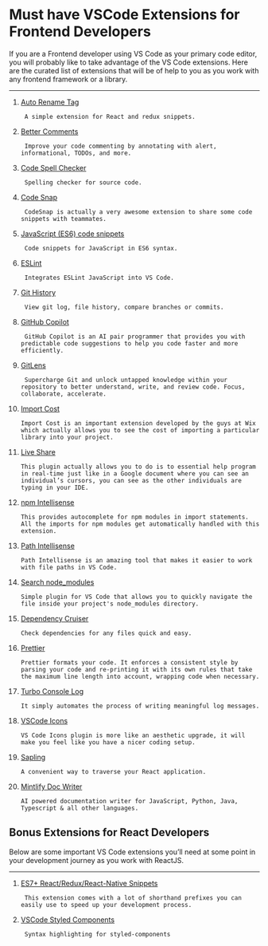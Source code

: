 # Must have VSCode Extensions for Frontend Developers

If you are a Frontend developer using VS Code as your primary code editor, you will probably like to take advantage of the VS Code extensions. Here are the curated list of extensions that will be of help to you as you work with any frontend framework or a library.

***

1. [Auto Rename Tag](https://marketplace.visualstudio.com/items?itemName=formulahendry.auto-rename-tag "Auto Rename Tag")

        A simple extension for React and redux snippets.

2. [Better Comments](https://marketplace.visualstudio.com/items?itemName=aaron-bond.better-comments "Better Comments")

        Improve your code commenting by annotating with alert, informational, TODOs, and more.

3. [Code Spell Checker](https://marketplace.visualstudio.com/items?itemName=streetsidesoftware.code-spell-checker "Code Spell Checker")

        Spelling checker for source code.

4. [Code Snap](https://marketplace.visualstudio.com/items?itemName=adpyke.codesnap "Code Snap")

        CodeSnap is actually a very awesome extension to share some code snippets with teammates.
    
5. [JavaScript (ES6) code snippets](https://marketplace.visualstudio.com/items?itemName=xabikos.JavaScriptSnippets "JavaScript (ES6) code snippets")

        Code snippets for JavaScript in ES6 syntax.

6. [ESLint](https://marketplace.visualstudio.com/items?itemName=dbaeumer.vscode-eslint "ESLint")

        Integrates ESLint JavaScript into VS Code.

7. [Git History](https://marketplace.visualstudio.com/items?itemName=donjayamanne.githistory "Git History")

        View git log, file history, compare branches or commits.

8. [GitHub Copilot](https://marketplace.visualstudio.com/items?itemName=GitHub.copilot "GitHub Copilot")

        GitHub Copilot is an AI pair programmer that provides you with predictable code suggestions to help you code faster and more efficiently.

9. [GitLens](https://marketplace.visualstudio.com/items?itemName=eamodio.gitlens "GitLens")

        Supercharge Git and unlock untapped knowledge within your repository to better understand, write, and review code. Focus, collaborate, accelerate.

10. [Import Cost](https://marketplace.visualstudio.com/items?itemName=wix.vscode-import-cost "Import Cost")

        Import Cost is an important extension developed by the guys at Wix which actually allows you to see the cost of importing a particular library into your project.

12. [Live Share](https://marketplace.visualstudio.com/items?itemName=MS-vsliveshare.vsliveshare "Live Share")

        This plugin actually allows you to do is to essential help program in real-time just like in a Google document where you can see an individual’s cursors, you can see as the other individuals are typing in your IDE.

13. [npm Intellisense](https://marketplace.visualstudio.com/items?itemName=christian-kohler.npm-intellisense "npm Intellisense")

        This provides autocomplete for npm modules in import statements. All the imports for npm modules get automatically handled with this extension. 

14. [Path Intellisense](https://marketplace.visualstudio.com/items?itemName=christian-kohler.path-intellisense "Path Intellisense")

        Path Intellisense is an amazing tool that makes it easier to work with file paths in VS Code.

15. [Search node_modules](https://marketplace.visualstudio.com/items?itemName=jasonnutter.search-node-modules "Search node_modules")

        Simple plugin for VS Code that allows you to quickly navigate the file inside your project's node_modules directory.

16. [Dependency Cruiser](https://marketplace.visualstudio.com/items?itemName=juanallo.vscode-dependency-cruiser "Dependency Cruiser")

        Check dependencies for any files quick and easy.

17. [Prettier](https://marketplace.visualstudio.com/items?itemName=esbenp.prettier-vscode "Prettier" )

        Prettier formats your code. It enforces a consistent style by parsing your code and re-printing it with its own rules that take the maximum line length into account, wrapping code when necessary.

18. [Turbo Console Log](https://marketplace.visualstudio.com/items?itemName=ChakrounAnas.turbo-console-log "Turbo Console Log")

        It simply automates the process of writing meaningful log messages.

19. [VSCode Icons](https://marketplace.visualstudio.com/items?itemName=vscode-icons-team.vscode-icons "VSCode Styled Components")

        VS Code Icons plugin is more like an aesthetic upgrade, it will make you feel like you have a nicer coding setup.

21. [Sapling](https://marketplace.visualstudio.com/items?itemName=team-sapling.sapling "Sapling")

        A convenient way to traverse your React application.
    
22. [Mintlify Doc Writer](https://marketplace.visualstudio.com/items?itemName=mintlify.document "Document Writer")

        AI powered documentation writer for JavaScript, Python, Java, Typescript & all other languages.

## Bonus Extensions for React Developers

Below are some important VS Code extensions you’ll need at some point in your development journey as you work with ReactJS.

***

1. [ES7+ React/Redux/React-Native Snippets](https://marketplace.visualstudio.com/items?itemName=dsznajder.es7-react-js-snippets "ES7+ React/Redux/React-Native Snippets")

        This extension comes with a lot of shorthand prefixes you can easily use to speed up your development process.

2. [VSCode Styled Components](https://marketplace.visualstudio.com/items?itemName=styled-components.vscode-styled-components "VSCode Styled Components")

        Syntax highlighting for styled-components

